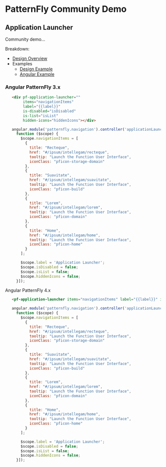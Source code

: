 # PatternFly Community Demo

## Application Launcher

Community demo...

Breakdown:
 - [Design Overview](http://www.patternfly.org/pattern-library/application-framework/launcher/)
 - Examples
   - [Design Example](http://rawgit.com/patternfly/patternfly/master-dist/dist/tests/application-launcher-nav.html)
   - [Angular Example](http://rawgit.com/patternfly/angular-patternfly/master-dist/dist/docs/index.html#/api/patternfly.navigation.directive:pfApplicationLauncher)

### Angular PatternFly 3.x
```html
   <div pf-application-launcher="" 
        items="navigationItems" 
        label="{{label}}" 
        is-disabled="isDisabled" 
        is-list="isList" 
        hidden-icons="hiddenIcons"></div>
```

```javascript
   angular.module('patternfly.navigation').controller('applicationLauncherController', ['$scope',
     function ($scope) {
       $scope.navigationItems = [
         {
           title: "Recteque",
           href: "#/ipsum/intellegam/recteque",
           tooltip: "Launch the Function User Interface",
           iconClass: "pficon-storage-domain"
         },
         {
           title: "Suavitate",
           href: "#/ipsum/intellegam/suavitate",
           tooltip: "Launch the Function User Interface",
           iconClass: "pficon-build"
         },
         {
           title: "Lorem",
           href: "#/ipsum/intellegam/lorem",
           tooltip: "Launch the Function User Interface",
           iconClass: "pficon-domain"
         },
         {
           title: "Home",
           href: "#/ipsum/intellegam/home",
           tooltip: "Launch the Function User Interface",
           iconClass: "pficon-home"
         }
       ];

       $scope.label = 'Application Launcher';
       $scope.isDisabled = false;
       $scope.isList = false;
       $scope.hiddenIcons = false;
     }]);
```

Angular PatternFly 4.x
```html
   <pf-application-launcher items="navigationItems" label="{{label}}" is-disabled="isDisabled" is-list="isList" hidden-icons="hiddenIcons"></pf-application-launcher>
```

```javascript
   angular.module('patternfly.navigation').controller('applicationLauncherController', ['$scope',
     function ($scope) {
       $scope.navigationItems = [
         {
           title: "Recteque",
           href: "#/ipsum/intellegam/recteque",
           tooltip: "Launch the Function User Interface",
           iconClass: "pficon-storage-domain"
         },
         {
           title: "Suavitate",
           href: "#/ipsum/intellegam/suavitate",
           tooltip: "Launch the Function User Interface",
           iconClass: "pficon-build"
         },
         {
           title: "Lorem",
           href: "#/ipsum/intellegam/lorem",
           tooltip: "Launch the Function User Interface",
           iconClass: "pficon-domain"
         },
         {
           title: "Home",
           href: "#/ipsum/intellegam/home",
           tooltip: "Launch the Function User Interface",
           iconClass: "pficon-home"
         }
       ];

       $scope.label = 'Application Launcher';
       $scope.isDisabled = false;
       $scope.isList = false;
       $scope.hiddenIcons = false;
     }]);
```
